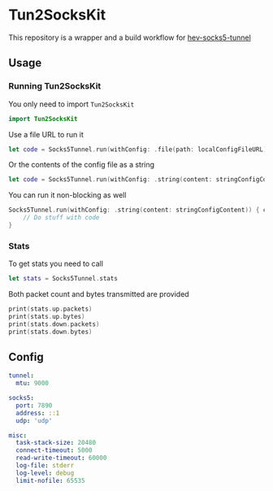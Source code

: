 # Tun2SocksKit



This repository is a wrapper and a build workflow for [hev-socks5-tunnel](https://github.com/heiher/hev-socks5-tunnel)


## Usage
### Running Tun2SocksKit
You only need to import `Tun2SocksKit`
```swift
import Tun2SocksKit
```

Use a file URL to run it
```swift
let code = Socks5Tunnel.run(withConfig: .file(path: localConfigFileURL))
```

Or the contents of the config file as a string
```swift
let code = Socks5Tunnel.run(withConfig: .string(content: stringConfigContent))
```

You can run it non-blocking as well
```swift
Socks5Tunnel.run(withConfig: .string(content: stringConfigContent)) { code in
    // Do stuff with code
}
```

### Stats
To get stats you need to call
```swift
let stats = Socks5Tunnel.stats
```

Both packet count and bytes transmitted are provided
```swift
print(stats.up.packets)
print(stats.up.bytes)
print(stats.down.packets)
print(stats.down.bytes)
```

## Config
```yml
tunnel:
  mtu: 9000

socks5:
  port: 7890
  address: ::1
  udp: 'udp'

misc:
  task-stack-size: 20480
  connect-timeout: 5000
  read-write-timeout: 60000
  log-file: stderr
  log-level: debug
  limit-nofile: 65535
```






